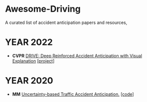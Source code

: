 # Awesome-Driving
A curated list of accident anticipation papers and resources,

# YEAR 2022
- **CVPR** [DRIVE: Deep Reinforced Accident Anticipation with Visual Explanation](https://openaccess.thecvf.com/content/ICCV2021/papers/Bao_DRIVE_Deep_Reinforced_Accident_Anticipation_With_Visual_Explanation_ICCV_2021_paper.pdf) [[project]](https://www.rit.edu/actionlab/drive)
# YEAR 2020
- **MM** [Uncertainty-based Traffic Accident Anticipation.](https://dl.acm.org/doi/pdf/10.1145/3394171.3413827) [[code]](https://github.com/Cogito2012/UString)
